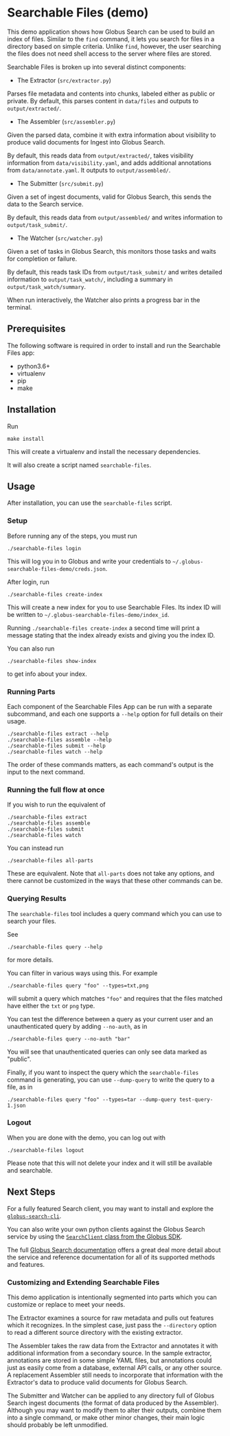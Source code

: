 # Searchable Files (demo)

This demo application shows how Globus Search can be used to build an index of
files. Similar to the `find` command, it lets you search for files
in a directory based on simple criteria. Unlike `find`, however, the user
searching the files does not need shell access to the server where files are
stored.

Searchable Files is broken up into several distinct components:

- The Extractor (`src/extractor.py`)

Parses file metadata and contents into chunks, labeled either as public or private.
By default, this parses content in `data/files` and outputs to
`output/extracted/`.

- The Assembler (`src/assembler.py`)

Given the parsed data, combine it with extra information about visibility
to produce valid documents for Ingest into Globus Search.

By default, this reads data from `output/extracted/`, takes visibility
information from `data/visibility.yaml`, and adds additional annotations from
`data/annotate.yaml`. It outputs to `output/assembled/`.

- The Submitter (`src/submit.py`)

Given a set of ingest documents, valid for Globus Search, this sends the data
to the Search service.

By default, this reads data from `output/assembled/` and writes information to
`output/task_submit/`.

- The Watcher (`src/watcher.py`)

Given a set of tasks in Globus Search, this monitors those tasks and waits for
completion or failure.

By default, this reads task IDs from `output/task_submit/` and writes detailed
information to `output/task_watch/`, including a summary in
`output/task_watch/summary`.

When run interactively, the Watcher also prints a progress bar in the terminal.

## Prerequisites

The following software is required in order to install and run the
Searchable Files app:

- python3.6+
- virtualenv
- pip
- make

## Installation

Run

    make install

This will create a virtualenv and install the necessary dependencies.

It will also create a script named `searchable-files`.

## Usage

After installation, you can use the `searchable-files` script.

### Setup

Before running any of the steps, you must run

    ./searchable-files login

This will log you in to Globus and write your credentials to
`~/.globus-searchable-files-demo/creds.json`.

After login, run

    ./searchable-files create-index

This will create a new index for you to use Searchable Files.
Its index ID will be written to `~/.globus-searchable-files-demo/index_id`.

Running `./searchable-files create-index` a second time will print a message
stating that the index already exists and giving you the index ID.

You can also run

    ./searchable-files show-index

to get info about your index.

### Running Parts

Each component of the Searchable Files App can be run with a separate
subcommand, and each one supports a `--help` option for full details on their
usage.

    ./searchable-files extract --help
    ./searchable-files assemble --help
    ./searchable-files submit --help
    ./searchable-files watch --help

The order of these commands matters, as each command's output is the input to
the next command.

### Running the full flow at once

If you wish to run the equivalent of

    ./searchable-files extract
    ./searchable-files assemble
    ./searchable-files submit
    ./searchable-files watch

You can instead run

    ./searchable-files all-parts

These are equivalent. Note that `all-parts` does not take any options, and
there cannot be customized in the ways that these other commands can be.

### Querying Results

The `searchable-files` tool includes a query command which you can use to
search your files.

See

    ./searchable-files query --help

for more details.

You can filter in various ways using this. For example

    ./searchable-files query "foo" --types=txt,png

will submit a query which matches `"foo"` and requires that the files matched
have either the `txt` or `png` type.

You can test the difference between a query as your current user and an
unauthenticated query by adding `--no-auth`, as in

    ./searchable-files query --no-auth "bar"

You will see that unauthenticated queries can only see data marked as
"public".

Finally, if you want to inspect the query which the `searchable-files` command
is generating, you can use `--dump-query` to write the query to a file, as in

    ./searchable-files query "foo" --types=tar --dump-query test-query-1.json

### Logout

When you are done with the demo, you can log out with

    ./searchable-files logout

Please note that this will not delete your index and it will still be available
and searchable.

## Next Steps

For a fully featured Search client, you may want to install and explore the
[`globus-search-cli`](https://globus-search-cli.readthedocs.io/en/latest/overview.html).

You can also write your own python clients against the Globus Search service by
using the
[`SearchClient` class from the Globus SDK](https://globus-sdk-python.readthedocs.io/en/stable/clients/search.html).

The full [Globus Search documentation](https://docs.globus.org/api/search/) offers a
great deal more detail about the service and reference documentation for all of
its supported methods and features.

### Customizing and Extending Searchable Files

This demo application is intentionally segmented into parts which you can
customize or replace to meet your needs.

The Extractor examines a source for raw metadata and pulls out features which
it recognizes. In the simplest case, just pass the `--directory` option to read
a different source directory with the existing extractor.

The Assembler takes the raw data from the Extractor and annotates it with
additional information from a secondary source. In the sample extractor,
annotations are stored in some simple YAML files, but annotations could just as
easily come from a database, external API calls, or any other source. A
replacement Assembler still needs to incorporate that information with the
Extractor's data to produce valid documents for Globus Search.

The Submitter and Watcher can be applied to any directory full of Globus Search
ingest documents (the format of data produced by the Assembler). Although you
may want to modify them to alter their outputs, combine them into a single
command, or make other minor changes, their main logic should probably be
left unmodified.
